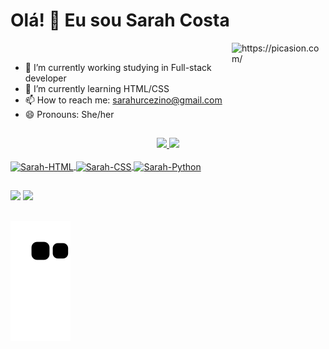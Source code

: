 # Olá! 👋 Eu sou Sarah Costa
<a href="https://picasion.com/"><img align="right" src="https://i.picasion.com/pic92/a8411158ebd1599317bd471b26adbfda.gif" width="150" height="150" border="0" alt="https://picasion.com/" /></a><br /><a href="https://picasion.com/"></a>

- 🔭 I’m currently working studying in Full-stack developer
- 🌱 I’m currently learning HTML/CSS
- 📫 How to reach me: sarahurcezino@gmail.com
- 😄 Pronouns: She/her

##

<div align="center">
  <a href="https://github.com/ursarah">
  <img height="180em" src="https://github-readme-stats.vercel.app/api?username=ursarah&show_icons=true&theme=dracula&include_all_commits=true&count_private=true"/>
  <img height="180em" src="https://github-readme-stats.vercel.app/api/top-langs/?username=ursarah&layout=compact&langs_count=7&theme=dracula"/>
  
</div>

<div style="display: inline_block"><br>
  <img align="center" alt="Sarah-HTML" height="30" width="40" src="https://cdn.jsdelivr.net/gh/devicons/devicon/icons/html5/html5-original.svg">
  <img align="center" alt="Sarah-CSS" height="30" width="40" src="https://cdn.jsdelivr.net/gh/devicons/devicon/icons/css3/css3-original.svg">
  <img align="center" alt="Sarah-Python" height="30" width="40" src="https://cdn.jsdelivr.net/gh/devicons/devicon/icons/python/python-original.svg">
</div>

##

<div>
  <a href = "mailto:sarahurcezino@gmail.com"><img src="https://img.shields.io/badge/Gmail-D14836?style=for-the-badge&logo=gmail&logoColor=white" target="_blank"></a>
  <a href="https://www.linkedin.com/in/sarah-costa-urcezino-644117197" target="_blank"><img src="https://img.shields.io/badge/-LinkedIn-%230077B5?style=for-the-badge&logo=linkedin&logoColor=white" target="_blank"></a>
  
</div>
  
##
  
![Snake animation](https://github.com/rafaballerini/rafaballerini/blob/output/github-contribution-grid-snake.svg)

